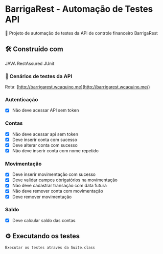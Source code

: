 # BarrigaRest - Automação de Testes API

🚀 Projeto de automação de testes  da API  de controle financeiro BarrigaRest 


## 🛠️ Construído com

JAVA
RestAssured
JUnit


### 🔩 Cenários de testes da API

Rota:  [http://barrigarest.wcaquino.me](http://barrigarest.wcaquino.me/)

### Autenticação
- [X] Não deve acessar API sem token

### Contas
- [X] Não deve acessar api sem token 
- [X] Deve inserir conta com sucesso
- [X] Deve alterar conta com sucesso  
- [X] Não deve  inserir conta com nome repetido  

### Movimentação
- [X] Deve inserir movimentação com sucesso 
- [X] Deve validar campos obrigatórios na movimentação  
- [X] Não deve cadastrar transação  com data futura 
- [X] Não deve remover conta com movimentação  
- [X] Deve remover  movimentação  

### Saldo
- [X] Deve calcular saldo das contas  


## ⚙️ Executando os testes

```
Executar os testes através da Suite.class
```
